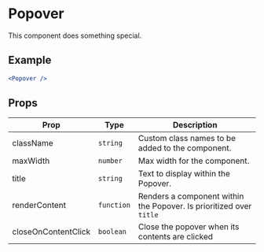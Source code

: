# Popover

This component does something special.

## Example

```jsx
<Popover />
```

## Props

| Prop                | Type       | Description                                                         |
| ------------------- | ---------- | ------------------------------------------------------------------- |
| className           | `string`   | Custom class names to be added to the component.                    |
| maxWidth            | `number`   | Max width for the component.                                        |
| title               | `string`   | Text to display within the Popover.                                 |
| renderContent       | `function` | Renders a component within the Popover. Is prioritized over `title` |
| closeOnContentClick | `boolean`  | Close the popover when its contents are clicked                     |
